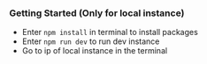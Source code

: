 ### Getting Started (Only for local instance)
- Enter `npm install` in terminal to install packages
- Enter `npm run dev` to run dev instance
- Go to ip of local instance in the terminal

